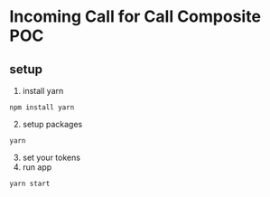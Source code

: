 # Incoming Call for Call Composite POC

## setup

1. install yarn
```
npm install yarn
```
2. setup packages
```
yarn
```
3. set your tokens
4. run app
```
yarn start
```

